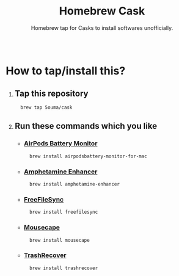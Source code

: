 <br>

<h1 align="center">Homebrew Cask</h1>
<p align="center">Homebrew tap for Casks to install softwares unofficially.</p>

<br><br>

# How to tap/install this?

1. ## Tap this repository

   ```shell
     brew tap 5ouma/cask
   ```

2. ## Run these commands which you like

   - ### [AirPods Battery Monitor](https://github.com/mohamed-arradi/AirpodsBattery-Monitor-For-Mac)

     ```shell
       brew install airpodsbattery-monitor-for-mac
     ```

   - ### [Amphetamine Enhancer](https://github.com/x74353/Amphetamine-Enhancer)

     ```shell
       brew install amphetamine-enhancer
     ```

   - ### [FreeFileSync](https://freefilesync.org)

     ```shell
       brew install freefilesync
     ```

   - ### [Mousecape](https://github.com/alexzielenski/Mousecape)

     ```shell
       brew install mousecape
     ```

   - ### [TrashRecover](https://www.corecode.io/trashrecover)

     ```shell
       brew install trashrecover
     ```
